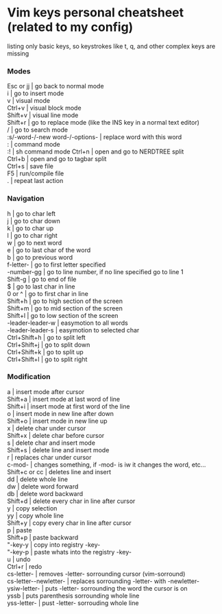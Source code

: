 # Vim keys personal cheatsheet (related to my config)
listing only basic keys, so keystrokes like t, q, and other complex keys are missing

### Modes
Esc or jj | go back to normal mode  
i | go to insert mode  
v | visual mode  
Ctrl+v | visual block mode  
Shift+v | visual line mode  
Shift+r | go to replace mode (like the INS key in a normal text editor)  
/ | go to search mode  
:s/-word-/-new word-/-options- | replace word with this word  
: | command mode  
:! | sh command mode
Ctrl+n | open and go to NERDTREE split  
Ctrl+b | open and go to tagbar split  
Ctrl+s | save file  
F5 | run/compile file  
. | repeat last action  


### Navigation
h | go to char left  
j | go to char down  
k | go to char up  
l | go to char right  
w | go to next word  
e | go to last char of the word  
b | go to previous word  
f-letter- | go to first letter specified  
-number-gg | go to line number, if no line specified go to line 1  
Shift-g | go to end of file  
$ | go to last char in line  
0 or ^ | go to first char in line  
Shift+h | go to high section of the screen  
Shift+m | go to mid section of the screen  
Shift+l | go to low section of the screen  
-leader-leader-w | easymotion to all words  
-leader-leader-s | easymotion to selected char  
Ctrl+Shift+h | go to split left  
Ctrl+Shift+j | go to split down  
Ctrl+Shift+k | go to split up  
Ctrl+Shift+l | go to split right  

### Modification
a | insert mode after cursor  
Shift+a | insert mode at last word of line  
Shift+i | insert mode at first word of the line  
o | insert mode in new line after down  
Shift+o | insert mode in new line up  
x | delete char under cursor  
Shift+x | delete char before cursor  
s | delete char and insert mode  
Shift+s | delete line and insert mode  
r | replaces char under cursor  
c-mod- | changes something, if -mod- is iw it changes the word, etc...  
Shift+c or cc | deletes line and insert  
dd | delete whole line  
dw | delete word forward  
db | delete word backward  
Shift+d | delete every char in line after cursor  
y | copy selection  
yy | copy whole line  
Shift+y | copy every char in line after cursor  
p | paste  
Shift+p | paste backward  
"-key-y | copy into registry -key-  
"-key-p | paste whats into the registry -key-  
u | undo  
Ctrl+r | redo  
cs-letter- | removes -letter- sorrounding cursor (vim-sorround)  
cs-letter--newletter- | replaces sorrounding -letter- with -newletter-  
ysiw-letter- | puts -letter- sorrounding the word the cursor is on  
yssb | puts parenthesis sorrounding whole line  
yss-letter- | pust -letter- sorrouding whole line  
